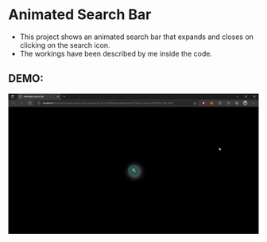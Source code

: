 # Animated Search Bar
* This project shows an animated search bar that expands and closes on clicking on the search icon.
* The workings have been described by me inside the code.

## DEMO:
![Animated search bar](img/demo.gif)